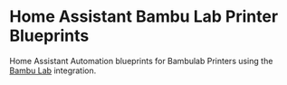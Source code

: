# Home Assistant Bambu Lab Printer Blueprints

Home Assistant Automation blueprints for Bambulab Printers using the [Bambu Lab](https://github.com/greghesp/ha-bambulab) integration.

